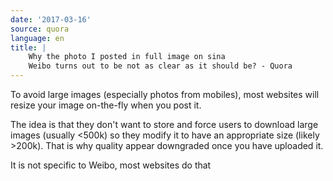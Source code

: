 ```yaml
---
date: '2017-03-16'
source: quora
language: en
title: |
    Why the photo I posted in full image on sina
    Weibo turns out to be not as clear as it should be? - Quora
---
```


To avoid large images (especially photos from mobiles), most websites
will resize your image on-the-fly when you post it.

The idea is that they don't want to store and force users to download
large images (usually \<500k) so they modify it to have an appropriate
size (likely \>200k). That is why quality appear downgraded once you
have uploaded it.

It is not specific to Weibo, most websites do that
